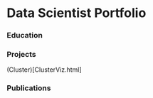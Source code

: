 # Data Scientist Portfolio

### Education


### Projects

(Cluster)[ClusterViz.html]

### Publications

